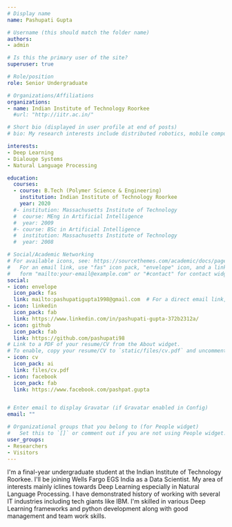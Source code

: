 ```yaml
---
# Display name
name: Pashupati Gupta

# Username (this should match the folder name)
authors:
- admin

# Is this the primary user of the site?
superuser: true

# Role/position
role: Senior Undergraduate

# Organizations/Affiliations
organizations:
- name: Indian Institute of Technology Roorkee
  #url: "http://iitr.ac.in/"

# Short bio (displayed in user profile at end of posts)
# bio: My research interests include distributed robotics, mobile computing and programmable matter.

interests:
- Deep Learning
- Dialouge Systems
- Natural Language Processing

education:
  courses:
  - course: B.Tech (Polymer Science & Engineering)
    institution: Indian Institute of Technology Roorkee
    year: 2020
  #- institution: Massachusetts Institute of Technology
  #  course: MEng in Artificial Intelligence
  #  year: 2009
  #- course: BSc in Artificial Intelligence
  #  institution: Massachusetts Institute of Technology
  #  year: 2008

# Social/Academic Networking
# For available icons, see: https://sourcethemes.com/academic/docs/page-builder/#icons
#   For an email link, use "fas" icon pack, "envelope" icon, and a link in the
#   form "mailto:your-email@example.com" or "#contact" for contact widget.
social:
- icon: envelope
  icon_pack: fas
  link: mailto:pashupatigupta1998@gmail.com  # For a direct email link, use "mailto:test@example.org".
- icon: linkedin
  icon_pack: fab
  link: https://www.linkedin.com/in/pashupati-gupta-372b2312a/
- icon: github
  icon_pack: fab
  link: https://github.com/pashupati98
# Link to a PDF of your resume/CV from the About widget.
# To enable, copy your resume/CV to `static/files/cv.pdf` and uncomment the lines below.
- icon: cv
  icon_pack: ai
  link: files/cv.pdf
- icon: facebook
  icon_pack: fab
  link: https://www.facebook.com/pashpat.gupta


# Enter email to display Gravatar (if Gravatar enabled in Config)
email: ""

# Organizational groups that you belong to (for People widget)
#   Set this to `[]` or comment out if you are not using People widget.
user_groups:
- Researchers
- Visitors
---
```


I'm a final-year undergraduate student at the Indian Institute of Technology Roorkee. I'll be joining Wells Fargo EGS India as a Data Scientist. My area of interests mainly iclines towards Deep Learning especially in Natural Language Processing. I have demonstrated history of working with several IT industries including tech giants like IBM. I'm skilled in various Deep Learning frameworks and python development along with good management and team work skills.